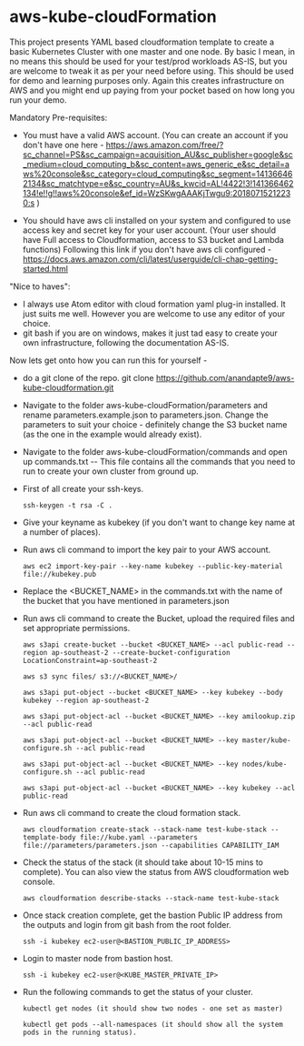 # aws-kube-cloudFormation

This project presents YAML based cloudformation template to create a basic Kubernetes Cluster with one master and one node. By basic I mean, in no means this should be used for your test/prod workloads AS-IS, but you are welcome to tweak it as per your need before using. This should be used for demo and learning purposes only. Again this creates infrastructure on AWS and you might end up paying from your pocket based on how long you run your demo.

Mandatory Pre-requisites:
- You must have a valid AWS account. (You can create an account if you don't have one here - https://aws.amazon.com/free/?sc_channel=PS&sc_campaign=acquisition_AU&sc_publisher=google&sc_medium=cloud_computing_b&sc_content=aws_generic_e&sc_detail=aws%20console&sc_category=cloud_computing&sc_segment=141366462134&sc_matchtype=e&sc_country=AU&s_kwcid=AL!4422!3!141366462134!e!!g!!aws%20console&ef_id=WzSKwgAAAKjTwgu9:20180715212230:s )

- You should have aws cli installed on your system and configured to use access key and secret key for your user account. (Your user should have Full access to Cloudformation, access to S3 bucket and Lambda functions) Following this link if you don't have aws cli configured - https://docs.aws.amazon.com/cli/latest/userguide/cli-chap-getting-started.html

"Nice to haves":
- I always use Atom editor with cloud formation yaml plug-in installed. It just suits me well. However you are welcome to use any editor of your choice.
- git bash if you are on windows, makes it just tad easy to create your own infrastructure, following the documentation AS-IS.

Now lets get onto how you can run this for yourself -

- do a git clone of the repo. git clone https://github.com/anandapte9/aws-kube-cloudformation.git
- Navigate to the folder aws-kube-cloudFormation/parameters and rename parameters.example.json to parameters.json. Change the parameters to suit your choice - definitely change the S3 bucket name (as the one in the example would already exist).
- Navigate to the folder aws-kube-cloudFormation/commands and open up commands.txt -- This file contains all the commands that you need to run to create your own cluster from ground up.
- First of all create your ssh-keys.

      ssh-keygen -t rsa -C .

- Give your keyname as kubekey (if you don't want to change key name at a number of places).
- Run aws cli command to import the key pair to your AWS account.

      aws ec2 import-key-pair --key-name kubekey --public-key-material file://kubekey.pub

- Replace the <BUCKET_NAME> in the commands.txt with the name of the bucket that you have mentioned in parameters.json
- Run aws cli command to create the Bucket, upload the required files and set appropriate permissions.

      aws s3api create-bucket --bucket <BUCKET_NAME> --acl public-read --region ap-southeast-2 --create-bucket-configuration LocationConstraint=ap-southeast-2

      aws s3 sync files/ s3://<BUCKET_NAME>/

      aws s3api put-object --bucket <BUCKET_NAME> --key kubekey --body kubekey --region ap-southeast-2

      aws s3api put-object-acl --bucket <BUCKET_NAME> --key amilookup.zip --acl public-read

      aws s3api put-object-acl --bucket <BUCKET_NAME> --key master/kube-configure.sh --acl public-read

      aws s3api put-object-acl --bucket <BUCKET_NAME> --key nodes/kube-configure.sh --acl public-read

      aws s3api put-object-acl --bucket <BUCKET_NAME> --key kubekey --acl public-read

- Run aws cli command to create the cloud formation stack.

      aws cloudformation create-stack --stack-name test-kube-stack --template-body file://kube.yaml --parameters file://parameters/parameters.json --capabilities CAPABILITY_IAM

- Check the status of the stack (it should take about 10-15 mins to complete). You can also view the status from AWS cloudformation web console.

      aws cloudformation describe-stacks --stack-name test-kube-stack

- Once stack creation complete, get the bastion Public IP address from the outputs and login from git bash from the root folder.

      ssh -i kubekey ec2-user@<BASTION_PUBLIC_IP_ADDRESS>

- Login to master node from bastion host.

      ssh -i kubekey ec2-user@<KUBE_MASTER_PRIVATE_IP>

- Run the following commands to get the status of your cluster.

      kubectl get nodes (it should show two nodes - one set as master)

      kubectl get pods --all-namespaces (it should show all the system pods in the running status).

